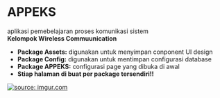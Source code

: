 # APPEKS
aplikasi pemebelajaran proses komunikasi sistem <br>
<b>Kelompok Wireless Commuunication</b>
<ul>
  <li><b>Package Assets:</b> digunakan untuk menyimpan conponent UI design</li>
  <li><b>Package Config:</b> digunakan untuk mentimpan configurasi database</li>
  <li><b>Package APPEKS:</b> configurasi page yang dibuka di awal</li>
  <li><b>Stiap halaman di buat per package tersendiri!!</b></li>
</ul>
<a href="https://imgur.com/hbzAFBt"><img src="https://i.imgur.com/hbzAFBt.png" title="source: imgur.com" /></a>
